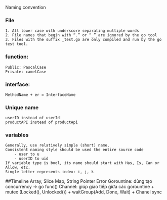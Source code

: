 Naming convention 

### File
    1. All lower case with underscore separating multiple words
    2. File names that begin with “.” or “_” are ignored by the go tool 
    3. Files with the suffix _test.go are only compiled and run by the go test tool.
### function: 
    Public: PascalCase
    Private: camelCase
### interface: 
    MethodName + er = InterfaceName
### Unique name
    userID instead of userId
    productAPI instead of productApi
### variables
    Generally, use relatively simple (short) name.
    Consistent naming style should be used the entire source code
        - user to u
        - userID to uid
    If variable type is bool, its name should start with Has, Is, Can or Allow, etc.
    Single letter represents index: i, j, k

##Timeline
    Array, Slice
    Map, String
    Pointer
    Error
    Gorountine: dùng tạo concurrency -> go func()
    Channel: giúp giao tiếp giữa các gorountine
        + mutex (Locked(), Unlocked())
        + waitGroup(Add, Done, Wait)
        + Chanel sync